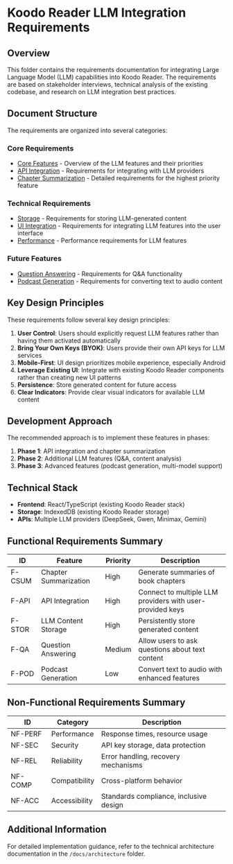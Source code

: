 # Koodo Reader LLM Integration Requirements

## Overview

This folder contains the requirements documentation for integrating Large Language Model (LLM) capabilities into Koodo Reader. The requirements are based on stakeholder interviews, technical analysis of the existing codebase, and research on LLM integration best practices.

## Document Structure

The requirements are organized into several categories:

### Core Requirements

- [Core Features](./core_features.md) - Overview of the LLM features and their priorities
- [API Integration](./api_integration.md) - Requirements for integrating with LLM providers
- [Chapter Summarization](./chapter_summarization.md) - Detailed requirements for the highest priority feature

### Technical Requirements

- [Storage](./storage.md) - Requirements for storing LLM-generated content
- [UI Integration](./ui_integration.md) - Requirements for integrating LLM features into the user interface
- [Performance](./performance.md) - Performance requirements for LLM features

### Future Features

- [Question Answering](./question_answering.md) - Requirements for Q&A functionality
- [Podcast Generation](./podcast_generation.md) - Requirements for converting text to audio content

## Key Design Principles

These requirements follow several key design principles:

1. **User Control**: Users should explicitly request LLM features rather than having them activated automatically
2. **Bring Your Own Keys (BYOK)**: Users provide their own API keys for LLM services
3. **Mobile-First**: UI design prioritizes mobile experience, especially Android
4. **Leverage Existing UI**: Integrate with existing Koodo Reader components rather than creating new UI patterns
5. **Persistence**: Store generated content for future access
6. **Clear Indicators**: Provide clear visual indicators for available LLM content

## Development Approach

The recommended approach is to implement these features in phases:

1. **Phase 1**: API integration and chapter summarization
2. **Phase 2**: Additional LLM features (Q&A, content analysis)
3. **Phase 3**: Advanced features (podcast generation, multi-model support)

## Technical Stack

- **Frontend**: React/TypeScript (existing Koodo Reader stack)
- **Storage**: IndexedDB (existing Koodo Reader storage)
- **APIs**: Multiple LLM providers (DeepSeek, Gwen, Minimax, Gemini)

## Functional Requirements Summary

| ID | Feature | Priority | Description |
|----|---------|----------|-------------|
| F-CSUM | Chapter Summarization | High | Generate summaries of book chapters |
| F-API | API Integration | High | Connect to multiple LLM providers with user-provided keys |
| F-STOR | LLM Content Storage | High | Persistently store generated content |
| F-QA | Question Answering | Medium | Allow users to ask questions about text content |
| F-POD | Podcast Generation | Low | Convert text to audio with enhanced features |

## Non-Functional Requirements Summary

| ID | Category | Description |
|----|----------|-------------|
| NF-PERF | Performance | Response times, resource usage |
| NF-SEC | Security | API key storage, data protection |
| NF-REL | Reliability | Error handling, recovery mechanisms |
| NF-COMP | Compatibility | Cross-platform behavior |
| NF-ACC | Accessibility | Standards compliance, inclusive design |

## Additional Information

For detailed implementation guidance, refer to the technical architecture documentation in the `/docs/architecture` folder. 